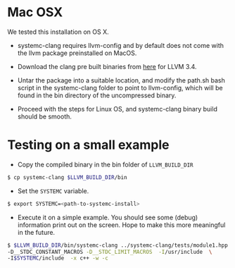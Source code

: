 # Mac OSX
We tested this installation on OS X. 

* systemc-clang requires llvm-config and by default does not come with the llvm package preinstalled on MacOS. 

* Download the clang pre built binaries from [here](http://llvm.org/releases/download.html#3.3) for LLVM 3.4. 

* Untar the package into a suitable location, and modify the path.sh bash script in the systemc-clang folder to point to llvm-config, which will be found in the bin directory of the uncompressed binary. 

* Proceed with the steps for Linux OS, and systemc-clang binary build should be smooth.

Testing on a small example
==========================

* Copy the compiled binary in the bin folder of `LLVM_BUILD_DIR`

```bash
$ cp systemc-clang $LLVM_BUILD_DIR/bin
```

* Set the `SYSTEMC` variable.

```bash
$ export SYSTEMC=<path-to-systemc-install>
```

* Execute it on a simple example.  You should see some (debug) information print out on the screen.  Hope to make this more meaningful in the future.

```bash 
$ $LLVM_BUILD_DIR/bin/systemc-clang ../systemc-clang/tests/module1.hpp -- \
-D__STDC_CONSTANT_MACROS -D__STDC_LIMIT_MACROS  -I/usr/include  \
-I$SYSTEMC/include  -x c++ -w -c
```
